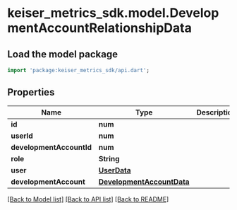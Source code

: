 # keiser_metrics_sdk.model.DevelopmentAccountRelationshipData

## Load the model package
```dart
import 'package:keiser_metrics_sdk/api.dart';
```

## Properties
Name | Type | Description | Notes
------------ | ------------- | ------------- | -------------
**id** | **num** |  | 
**userId** | **num** |  | 
**developmentAccountId** | **num** |  | 
**role** | **String** |  | 
**user** | [**UserData**](UserData.md) |  | [optional] 
**developmentAccount** | [**DevelopmentAccountData**](DevelopmentAccountData.md) |  | [optional] 

[[Back to Model list]](../README.md#documentation-for-models) [[Back to API list]](../README.md#documentation-for-api-endpoints) [[Back to README]](../README.md)


